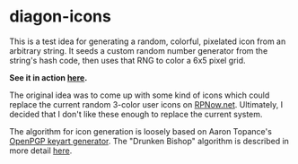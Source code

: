 # diagon-icons
This is a test idea for generating a random, colorful, pixelated icon from an
arbitrary string. It seeds a custom random number generator from the string's hash
code, then uses that RNG to color a 6x5 pixel grid.

**See it in action [here](https://shamblesides.github.io/diagon-icons/).**

The original idea was to come up with some kind of icons which could replace
the current random 3-color user icons on [RPNow.net](https://github.com/rpnow/rpnow2).
Ultimately, I decided that I don't like these enough to replace the current system.

The algorithm for icon generation is loosely based on Aaron Topance's
[OpenPGP keyart generator](https://github.com/atoponce/keyart).
The "Drunken Bishop" algorithm is described in more detail
[here](https://pthree.org/2013/05/30/openssh-keys-and-the-drunken-bishop/).
